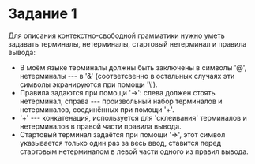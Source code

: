 # Задание 1
Для описания контекстно-свободной грамматики нужно уметь задавать терминалы, нетерминалы, стартовый нетерминал и правила вывода: 
* В моём языке терминалы должны быть заключены в символы '@', нетерминалы --- в '&' (соответсвенно в остальных случаях эти символы экранируются при помощи '\\').
*  Правила задаются при помощи '->': слева должен стоять нетерминал, справа --- произвольный набор терминалов и нетерминалов, соединённых при помощи '+'.
*  '+' --- конкатенация, используется для 'склеивания' терминалов и нетерминалов в правой части правила вывода.
* Стартовый терминал задаётся при помощи '=>', этот символ указывается только один раз за весь ввод, ставится перед стартовым нетерминалом в левой части одного из правил вывода.
